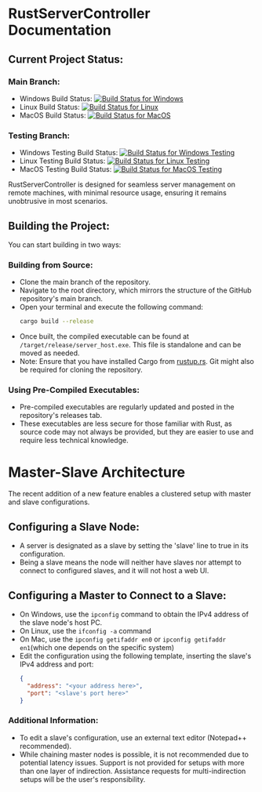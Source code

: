 
# RustServerController Documentation

## Current Project Status: 
### Main Branch:
- Windows Build Status: [![Build Status for Windows](https://github.com/SturdyFool10/RustServerController/actions/workflows/build_win.yml/badge.svg?branch=main)](https://github.com/SturdyFool10/RustServerController/actions/workflows/build_win.yml)
- Linux Build Status: [![Build Status for Linux](https://github.com/SturdyFool10/RustServerController/actions/workflows/build_linux.yml/badge.svg)](https://github.com/SturdyFool10/RustServerController/actions/workflows/build_linux.yml)
- MacOS Build Status: [![Build Status for MacOS](https://github.com/SturdyFool10/RustServerController/actions/workflows/build_MacOS.yml/badge.svg)](https://github.com/SturdyFool10/RustServerController/actions/workflows/build_MacOS.yml)

### Testing Branch:
- Windows Testing Build Status: [![Build Status for Windows Testing](https://github.com/SturdyFool10/RustServerController/actions/workflows/build_win_testing.yml/badge.svg)](https://github.com/SturdyFool10/RustServerController/actions/workflows/build_win_testing.yml)
- Linux Testing Build Status: [![Build Status for Linux Testing](https://github.com/SturdyFool10/RustServerController/actions/workflows/build_linux_testing.yml/badge.svg)](https://github.com/SturdyFool10/RustServerController/actions/workflows/build_linux_testing.yml)
- MacOS Testing Build Status: [![Build Status for MacOS Testing](https://github.com/SturdyFool10/RustServerController/actions/workflows/build_MacOS_testing.yml/badge.svg)](https://github.com/SturdyFool10/RustServerController/actions/workflows/build_MacOS_testing.yml)

RustServerController is designed for seamless server management on remote machines, with minimal resource usage, ensuring it remains unobtrusive in most scenarios.

## Building the Project:
You can start building in two ways:

### Building from Source:
- Clone the main branch of the repository.
- Navigate to the root directory, which mirrors the structure of the GitHub repository's main branch.
- Open your terminal and execute the following command:
  ```bash
  cargo build --release
  ```
- Once built, the compiled executable can be found at `/target/release/server_host.exe`. This file is standalone and can be moved as needed.
- Note: Ensure that you have installed Cargo from [rustup.rs](http://rustup.rs). Git might also be required for cloning the repository.

### Using Pre-Compiled Executables:
- Pre-compiled executables are regularly updated and posted in the repository's releases tab.
- These executables are less secure for those familiar with Rust, as source code may not always be provided, but they are easier to use and require less technical knowledge.

# Master-Slave Architecture
The recent addition of a new feature enables a clustered setup with master and slave configurations.

## Configuring a Slave Node:
- A server is designated as a slave by setting the 'slave' line to true in its configuration.
- Being a slave means the node will neither have slaves nor attempt to connect to configured slaves, and it will not host a web UI.

## Configuring a Master to Connect to a Slave:
- On Windows, use the `ipconfig` command to obtain the IPv4 address of the slave node's host PC.
- On Linux, use the `ifconfig -a` command
- On Mac, use the `ipconfig getifaddr en0` or `ipconfig getifaddr en1`(which one depends on the specific system)
- Edit the configuration using the following template, inserting the slave's IPv4 address and port:
  ```json
  {
    "address": "<your address here>",
    "port": "<slave's port here>"
  }
  ```

### Additional Information:
- To edit a slave's configuration, use an external text editor (Notepad++ recommended).
- While chaining master nodes is possible, it is not recommended due to potential latency issues. Support is not provided for setups with more than one layer of indirection. Assistance requests for multi-indirection setups will be the user's responsibility.
